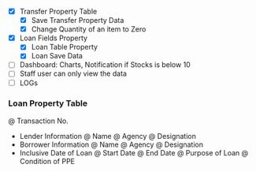 - [x] Transfer Property Table
  - [x] Save Transfer Property Data
  - [x] Change Quantity of an item to Zero
- [x] Loan Fields Property
  - [x] Loan Table Property
  - [x] Loan Save Data
- [ ] Dashboard: Charts, Notification if Stocks is below 10
- [ ] Staff user can only view the data
- [ ] LOGs

### Loan Property Table

@ Transaction No.

- Lender Information
  @ Name
  @ Agency
  @ Designation
- Borrower Information
  @ Name
  @ Agency
  @ Designation
- Inclusive Date of Loan
  @ Start Date
  @ End Date
  @ Purpose of Loan
  @ Condition of PPE
